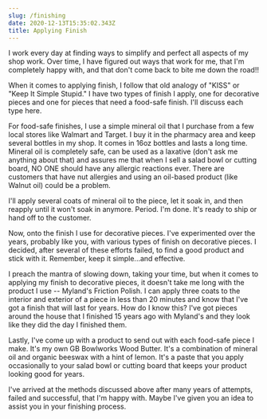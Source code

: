 ```yaml
---
slug: /finishing
date: 2020-12-13T15:35:02.343Z
title: Applying Finish
---
```

I work every day at finding ways to simplify and perfect all aspects of my shop work.  Over time, I have figured out ways that work for me, that I'm completely happy with, and that don't come back to bite me down the road!!  

When it comes to applying finish, I follow that old analogy of "KISS" or "Keep It Simple Stupid."  I have two types of finish I apply, one for decorative pieces and one for pieces that need a food-safe finish.  I'll discuss each type here.

For food-safe finishes, I use a simple mineral oil that I purchase from a few local stores like Walmart and Target.  I buy it in the pharmacy area and keep several bottles in my shop.  It comes in 16oz bottles and lasts a long time.  Mineral oil is completely safe, can be used as a laxative (don't ask me anything about that) and assures me that when I sell a salad bowl or cutting board, NO ONE should have any allergic reactions ever.  There are customers that have nut allergies and using an oil-based product (like Walnut oil) could be a problem.  

I'll apply several coats of mineral oil to the piece, let it soak in, and then reapply until it won't soak in anymore.  Period.  I'm done.  It's ready to ship or hand off to the customer.

Now, onto the finish I use for decorative pieces.  I've experimented over the years, probably like you, with various types of finish on decorative pieces.  I decided, after several of these efforts failed, to find a good product and stick with it.  Remember, keep it simple...and effective.  

I preach the mantra of slowing down, taking your time, but when it comes to applying my finish to decorative pieces, it doesn't take me long with the product I use -- Myland's Friction Polish.  I can apply three coats to the interior and exterior of a piece in less than 20 minutes and know that I've got a finish that will last for years.  How do I know this?  I've got pieces around the house that I finished 15 years ago with Myland's and they look like they did the day I finished them.

Lastly, I've come up with a product to send out with each food-safe piece I make.  It's my own GB Bowlworks Wood Butter.  It's a combination of mineral oil and organic beeswax with a hint of lemon.  It's a paste that you apply occasionally to your salad bowl or cutting board that keeps your product looking good for years.  

I've arrived at the methods discussed above after many years of attempts, failed and successful, that I'm happy with.  Maybe I've given you an idea to assist you in your finishing process.